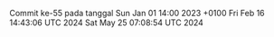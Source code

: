 Commit ke-55 pada tanggal Sun Jan 01 14:00 2023 +0100
Fri Feb 16 14:43:06 UTC 2024
Sat May 25 07:08:54 UTC 2024
